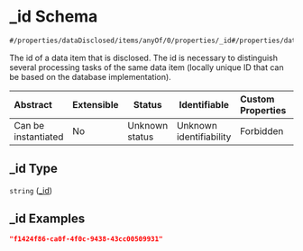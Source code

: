# \_id Schema

```txt
#/properties/dataDisclosed/items/anyOf/0/properties/_id#/properties/dataDisclosed/items/anyOf/0/properties/_id
```

The id of a data item that is disclosed. The id is necessary to distinguish several processing tasks of the same data item (locally unique ID that can be based on the database implementation).


| Abstract            | Extensible | Status         | Identifiable            | Custom Properties | Additional Properties | Access Restrictions | Defined In                                                           |
| :------------------ | ---------- | -------------- | ----------------------- | :---------------- | --------------------- | ------------------- | -------------------------------------------------------------------- |
| Can be instantiated | No         | Unknown status | Unknown identifiability | Forbidden         | Allowed               | none                | [tilt-schema.json\*](../out/tilt-schema.json "open original schema") |

## \_id Type

`string` ([\_id](tilt-schema-properties-datadisclosed-items-anyof-anyof-schema-properties-_id.md))

## \_id Examples

```json
"f1424f86-ca0f-4f0c-9438-43cc00509931"
```

